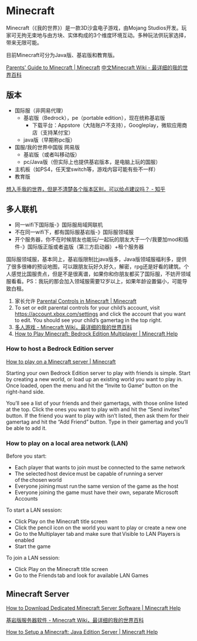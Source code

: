 # Minecraft

Minecraft（《我的世界》）是一款3D沙盒电子游戏，由Mojang Studios开发。玩家可无拘无束地与由方块、实体构成的3个维度环境互动。多种玩法供玩家选择，带来无限可能。

目前Minecraft可分为Java版、基岩版和教育版。

[Parents' Guide to Minecraft | Minecraft](https://www.minecraft.net/zh-hans/article/parents--guide-minecraft)
[中文Minecraft Wiki - 最详细的我的世界百科](https://minecraft.fandom.com/zh/wiki/Minecraft_Wiki)

## 版本

* 国际服（非网易代理）
  * 基岩版（Bedrock），pe（portable edition），现在统称基岩版
    * 下载平台：Appstore（大陆账户不支持），Googleplay，微软应用商店（支持某付宝）
  * java版（早期称pc版）
* 国服/我的世界中国版 网易版
  * 基岩版（或者叫移动版）
  * pc/Java版（但实际上也提供基岩版本，是电脑上玩的国服）
* 主机板（如PS4，任天堂switch等，游戏内容可能有些不一样）
* 教育版

[想入手我的世界，但是不清楚各个版本区别，可以给点建议吗？ - 知乎](https://www.zhihu.com/question/363839132)

## 多人联机

* 同一wifi下国际版-》国际服局域网联机
* 不在同一wifi下，都有国际服基岩版-》国际服领域服
* 开个服务器，你不在时候朋友也能玩/一起玩的朋友大于一个/我要加mod和插件-》国际版正版或者盗版（第三方启动器）+租个服务器

国际服领域服，基本同上，基岩版限制比java版多，Java版领域服福利多，提供了很多很棒的预设地图，可以跟朋友玩好久好久，解密，rpg还是好看的建筑。个人感觉比国服贵点，但是不是很离谱，如果你和你朋友都买了国际服，不妨开领域服看看。PS：我玩的那会加入领域服需要12岁以上，如果年龄设置偏小，可能导致白租。

1. 家长允许 [Parental Controls in Minecraft | Minecraft](https://www.minecraft.net/en-us/article/parental-controls)
2. To set or edit parental controls for your child’s account, visit https://account.xbox.com/settings and click the account that you want to edit. You should see your child’s gamertag in the top right.
3. [多人游戏 - Minecraft Wiki，最详细的我的世界百科](https://minecraft.fandom.com/zh/wiki/多人游戏)
4. [How to Play Minecraft: Bedrock Edition Multiplayer | Minecraft Help](https://help.minecraft.net/hc/en-us/articles/4410316619533-How-to-Play-Minecraft-Bedrock-Edition-Multiplayer)

### How to host a Bedrock Edition server

[How to play on a Minecraft server | Minecraft](https://www.minecraft.net/en-us/article/how-play-minecraft-server)

Starting your own Bedrock Edition server to play with friends is simple. Start by creating a new world, or load up an existing world you want to play in. Once loaded, open the menu and hit the “Invite to Game” button on the right-hand side.

You’ll see a list of your friends and their gamertags, with those online listed at the top. Click the ones you want to play with and hit the “Send invites” button. If the friend you want to play with isn’t listed, then ask them for their gamertag and hit the “Add Friend” button. Type in their gamertag and you’ll be able to add it.

### How to play on a local area network (LAN)

Before you start:

* Each player that wants to join must be connected to the same network
* The selected host device must be capable of running a server of the chosen world
* Everyone joining must run the same version of the game as the host
* Everyone joining the game must have their own, separate Microsoft Accounts

To start a LAN session:

* Click Play on the Minecraft title screen
* Click the pencil icon on the world you want to play or create a new one
* Go to the Multiplayer tab and make sure that Visible to LAN Players is enabled
* Start the game

To join a LAN session:

* Click Play on the Minecraft title screen
* Go to the Friends tab and look for available LAN Games

## Minecraft Server

[How to Download Dedicated Minecraft Server Software | Minecraft Help](https://help.minecraft.net/hc/en-us/articles/4408873961869-Minecraft-Dedicated-and-Featured-Servers-Bedrock-FAQ-)

[基岩版服务器软件 - Minecraft Wiki，最详细的我的世界百科](https://minecraft.fandom.com/zh/wiki/基岩版服务器软件)

[How to Setup a Minecraft: Java Edition Server | Minecraft Help](https://help.minecraft.net/hc/en-us/articles/360058525452-How-to-Setup-a-Minecraft-Java-Edition-Server)
